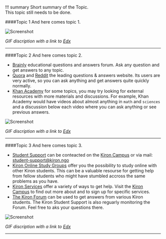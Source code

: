 !!! summary
	Short summary of the Topic.  
	This topic still needs to be done.
	
####Topic 1
And here comes topic 1.

![Screenshot](https://media.giphy.com/media/ht0h6HnyFdCOA/giphy.gif)

_GIF discription with a link to [Edx](https://edx.org)_

****

####Topic 2
And here comes topic 2.

* [Brainly](https://brainly.com/) educational questions and answers forum. Ask any question and get answers to any topic.
* [Quora](https://www.quora.com/) and [Reddit](https://www.reddit.com/) the leading questions & answers website. Its users are very active, so you can ask anything and get answers quite quickly normally.
* [Khan Academy](https://www.khanacademy.org/) for some topics, you may try looking for external resources with more materials and discussions. For example, Khan Academy would have videos about almost anything in `math` and `sciences` and a discussion below each video where you can ask anything or see previous answers.

![Screenshot](https://media.giphy.com/media/ht0h6HnyFdCOA/giphy.gif)

_GIF discription with a link to [Edx](https://edx.org)_

****

####Topic 3
And here comes topic 3.

* [Student Support](mailto:student-support@kiron.ngo) can be conteacted on the [Kiron Campus](https://campus.kiron.ngo/) or via mail: [student-support@kiron.ngo](mailto:student-support@kiron.ngo)
* [Kiron Online Study Groups](https://forum.kiron.ngo/) offer you the possibility to study online with other Kiron students. This can be a valuable resourse for getting help from fellow students who might have stumbled accross the same problems as you have.  
* [Kiron Services](https://campus.kiron.ngo/app/services) offer a variety of ways to get help. Visit the [Kiron Campus](https://campus.kiron.ngo/) to find out more about and to sign up for specific services.
* [The Kiron Forum](https://forum.kiron.ngo/) can be used to get answers from various Kiron students. The Kiron Student Support is also reguarly monitoring the Forum. Feel free to aks your questions there. 

![Screenshot](https://media.giphy.com/media/ht0h6HnyFdCOA/giphy.gif)

_GIF discription with a link to [Edx](https://edx.org)_

****
